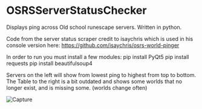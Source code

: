 # OSRSServerStatusChecker
Displays ping across Old school runescape servers.
Written in python. 

Code from the server status scraper credit to isaychris which is used in his console version here:
https://github.com/isaychris/osrs-world-pinger

In order to run you must install a few modules:
pip install PyQt5
pip install requests
pip install beautifulsoup4

Servers on the left will show from lowest ping to highest from top to bottom.
The Table to the right is a bit outdated and shows some worlds that no longer exist, and is missing some. (worlds change often)

![Capture](https://user-images.githubusercontent.com/3312076/114008559-5cefbe80-9830-11eb-983b-72ae2ae48182.PNG)
